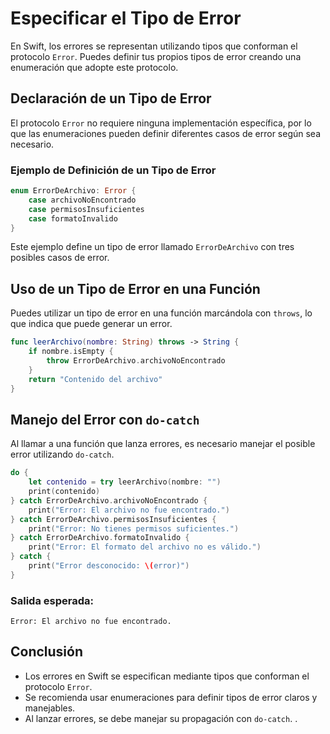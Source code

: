 # Especificar el Tipo de Error

En Swift, los errores se representan utilizando tipos que conforman el protocolo `Error`. Puedes definir tus propios tipos de error creando una enumeración que adopte este protocolo.

## Declaración de un Tipo de Error

El protocolo `Error` no requiere ninguna implementación específica, por lo que las enumeraciones pueden definir diferentes casos de error según sea necesario.

### Ejemplo de Definición de un Tipo de Error

```swift
enum ErrorDeArchivo: Error {
    case archivoNoEncontrado
    case permisosInsuficientes
    case formatoInvalido
}
```

Este ejemplo define un tipo de error llamado `ErrorDeArchivo` con tres posibles casos de error.

## Uso de un Tipo de Error en una Función

Puedes utilizar un tipo de error en una función marcándola con `throws`, lo que indica que puede generar un error.

```swift
func leerArchivo(nombre: String) throws -> String {
    if nombre.isEmpty {
        throw ErrorDeArchivo.archivoNoEncontrado
    }
    return "Contenido del archivo"
}
```

## Manejo del Error con `do-catch`

Al llamar a una función que lanza errores, es necesario manejar el posible error utilizando `do-catch`.

```swift
do {
    let contenido = try leerArchivo(nombre: "")
    print(contenido)
} catch ErrorDeArchivo.archivoNoEncontrado {
    print("Error: El archivo no fue encontrado.")
} catch ErrorDeArchivo.permisosInsuficientes {
    print("Error: No tienes permisos suficientes.")
} catch ErrorDeArchivo.formatoInvalido {
    print("Error: El formato del archivo no es válido.")
} catch {
    print("Error desconocido: \(error)")
}
```

### Salida esperada:
```
Error: El archivo no fue encontrado.
```

## Conclusión
- Los errores en Swift se especifican mediante tipos que conforman el protocolo `Error`.
- Se recomienda usar enumeraciones para definir tipos de error claros y manejables.
- Al lanzar errores, se debe manejar su propagación con `do-catch`.
.
